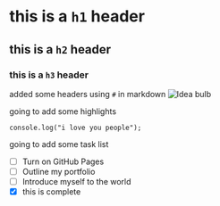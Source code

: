 # this is a `h1` header
## this is  a `h2` header
### this is  a  `h3` header



added some headers using `#` in markdown
![Idea bulb](https://images.unsplash.com/photo-1493612276216-ee3925520721?ixlib=rb-4.0.3&ixid=M3wxMjA3fDB8MHxzZWFyY2h8Mnx8cmFuZG9tfGVufDB8fDB8fHww&w=1000&q=80)

going to add some highlights
```
console.log("i love you people");
```
going to add some task list 

- [ ] Turn on GitHub Pages
- [ ] Outline my portfolio
- [ ] Introduce myself to the world
- [x] this is complete 
